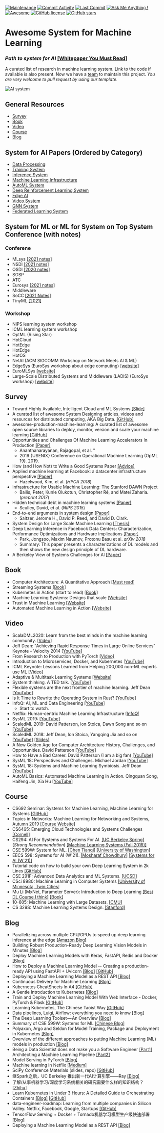 [![Maintenance](https://img.shields.io/badge/Maintained%3F-YES-green.svg)](https://github.com/HuaizhengZhang/Awesome-System-for-Machine-Learning/graphs/commit-activity)
[![Commit Activity](https://img.shields.io/github/commit-activity/m/HuaizhengZhang/Awesome-System-for-Machine-Learning.svg?color=red)](https://github.com/HuaizhengZhang/Awesome-System-for-Machine-Learning/graphs/commit-activity)
[![Last Commit](https://img.shields.io/github/last-commit/HuaizhengZhang/Awesome-System-for-Machine-Learning.svg)](https://github.com/HuaizhengZhang/Awesome-System-for-Machine-Learning/commits/master)
[![Ask Me Anything !](https://img.shields.io/badge/Ask%20me-anything-1abc9c.svg)](https://GitHub.com/Naereen/ama)
[![Awesome](https://awesome.re/badge.svg)](https://awesome.re)
[![GitHub license](https://img.shields.io/github/license/HuaizhengZhang/Awesome-System-for-Machine-Learning.svg?color=blue)](https://github.com/HuaizhengZhang/Awesome-System-for-Machine-Learning/blob/master/LICENSE)
[![GitHub stars](https://img.shields.io/github/stars/HuaizhengZhang/Awesome-System-for-Machine-Learning.svg?style=social)](https://GitHub.com/HuaizhengZhang/Awesome-System-for-Machine-Learning/stargazers/)

# Awesome System for Machine Learning

### *Path to system for AI* [[Whitepaper You Must Read]](./paper/sysml-whitepaper.pdf)

A curated list of research in machine learning system. Link to the code if available is also present. Now we have a [team](#maintainer) to maintain this project. *You are very welcome to pull request by using our template*.

![AI system](https://github.com/HuaizhengZhang/Awesome-System-for-Machine-Learning/blob/master/imgs/AI_system.png)

## General Resources

- [Survey](#survey)
- [Book](#book)
- [Video](#video)
- [Course](#course)
- [Blog](#blog)

## System for AI Papers (Ordered by Category)

- [Data Processing](data_processing.md#data-processing)
- [Training System](training.md#training-system)
- [Inference System](inference.md#inference-system)
- [Machine Learning Infrastructure](infra.md#machine-learning-infrastructure)
- [AutoML System](AutoML_system.md#automl-system)
- [Deep Reinforcement Learning System](drl_system.md#deep-reinforcement-learning-system)
- [Edge AI](edge_system.md#edge-or-mobile-papers)
- [Video System](video_system.md#video-system)
- [GNN System](GNN_system.md#system-for-gnn-traininginference)
- [Federated Learning System](federated_learning_system.md#federated-learning-system)

## System for ML or ML for System on Top System Conference (with notes)

### Conferene

- MLsys [[2021 notes]](./note/MLSys2021.md)
- NSDI [[2021 notes]](./note/NSDI2021.md)
- OSDI [[2020 notes]](./note/OSDI2020.md)
- SOSP
- ATC
- Eurosys [[2021 notes]](./note/Eurosys2021.md)
- Middleware
- SoCC [[2021 Notes]](./note/SoCC2021.md)
- TinyML [[2021]](https://openreview.net/group?id=tinyml.org/tinyML/2021/Research_Symposium)

### Workshop

- NIPS learning system workshop
- ICML learning system workshop
- OptML (Rising Star)
- HotCloud
- HotEdge
- HotEdge
- HotOS
- NetAI (ACM SIGCOMM Workshop on Network Meets AI & ML)
- EdgeSys (EuroSys workshop about edge computing) [[website]](https://edge-sys.github.io/2021/)
- EuroMLSys [[website]](https://www.euromlsys.eu/#schedule)
- Large-Scale Distributed Systems and Middleware (LADIS) (EuroSys workshop) [[website]](https://haoc2021.cs.jhu.edu/)


## Survey

- Toward Highly Available, Intelligent Cloud and ML Systems [[Slide]](http://sysnetome.com/Talks/cguo_netai_2018.pdf)
- A curated list of awesome System Designing articles, videos and resources for distributed computing, AKA Big Data. [[GitHub]](https://github.com/madd86/awesome-system-design)
- awesome-production-machine-learning: A curated list of awesome open source libraries to deploy, monitor, version and scale your machine learning [[GitHub]](https://github.com/EthicalML/awesome-production-machine-learning)
- Opportunities and Challenges Of Machine Learning Accelerators In Production [[Paper]](https://www.usenix.org/system/files/opml19papers-ananthanarayanan.pdf)
  - Ananthanarayanan, Rajagopal, et al. "
  - 2019 {USENIX} Conference on Operational Machine Learning (OpML 19). 2019.
- How (and How Not) to Write a Good Systems Paper [[Advice]](https://www.usenix.org/legacy/events/samples/submit/advice_old.html)
- Applied machine learning at Facebook: a datacenter infrastructure perspective [[Paper]](https://research.fb.com/wp-content/uploads/2017/12/hpca-2018-facebook.pdf)
  - Hazelwood, Kim, et al. (*HPCA 2018*)
- Infrastructure for Usable Machine Learning: The Stanford DAWN Project
  - Bailis, Peter, Kunle Olukotun, Christopher Ré, and Matei Zaharia. (*preprint 2017*)
- Hidden technical debt in machine learning systems [[Paper]](https://papers.nips.cc/paper/5656-hidden-technical-debt-in-machine-learning-systems.pdf)
  - Sculley, David, et al. (*NIPS 2015*)
- End-to-end arguments in system design [[Paper]](http://web.mit.edu/Saltzer/www/publications/endtoend/endtoend.pdf)
  - Saltzer, Jerome H., David P. Reed, and David D. Clark. 
- System Design for Large Scale Machine Learning [[Thesis]](http://shivaram.org/publications/shivaram-dissertation.pdf)
- Deep Learning Inference in Facebook Data Centers: Characterization, Performance Optimizations and Hardware Implications [[Paper]](https://arxiv.org/pdf/1811.09886.pdf)
  - Park, Jongsoo, Maxim Naumov, Protonu Basu et al. *arXiv 2018*
  - Summary: This paper presents a characterizations of DL models and then shows the new design principle of DL hardware.
- A Berkeley View of Systems Challenges for AI [[Paper]](https://arxiv.org/pdf/1712.05855.pdf)


## Book

- Computer Architecture: A Quantitative Approach [[Must read]](http://citeseerx.ist.psu.edu/viewdoc/download?doi=10.1.1.115.1881&rep=rep1&type=pdf)
- Streaming Systems [[Book]](https://www.oreilly.com/library/view/streaming-systems/9781491983867/)
- Kubernetes in Action (start to read) [[Book]](https://www.oreilly.com/library/view/kubernetes-in-action/9781617293726/)
- Machine Learning Systems: Designs that scale [[Website]](https://www.manning.com/books/machine-learning-systems)
- Trust in Machine Learning [[Website]](https://www.manning.com/books/trust-in-machine-learning)
- Automated Machine Learning in Action [[Website]](https://www.manning.com/books/automated-machine-learning-in-action)

## Video

- ScalaDML2020: Learn from the best minds in the machine learning community. [[Video]](https://info.matroid.com/scaledml-media-archive-preview)
- Jeff Dean: "Achieving Rapid Response Times in Large Online Services" Keynote - Velocity 2014 [[YouTube]](https://www.youtube.com/watch?v=1-3Ahy7Fxsc)
- From Research to Production with PyTorch [[Video]](https://www.infoq.com/presentations/pytorch-torchscript-botorch/#downloadPdf/)
- Introduction to Microservices, Docker, and Kubernetes [[YouTube]](https://www.youtube.com/watch?v=1xo-0gCVhTU)
- ICML Keynote: Lessons Learned from Helping 200,000 non-ML experts use ML [[Video]](https://slideslive.com/38916584/keynote-lessons-learned-from-helping-200000-nonml-experts-use-ml)
- Adaptive & Multitask Learning Systems [[Website]](https://www.amtl-workshop.org/schedule)
- System thinking. A TED talk. [[YouTube]](https://www.youtube.com/watch?v=_vS_b7cJn2A)
- Flexible systems are the next frontier of machine learning. Jeff Dean [[YouTube]](https://www.youtube.com/watch?v=Jnunp-EymJQ&list=WL&index=12)
- Is It Time to Rewrite the Operating System in Rust? [[YouTube]](https://www.youtube.com/watch?v=HgtRAbE1nBM&list=WL&index=17&t=0s)
- InfoQ: AI, ML and Data Engineering [[YouTube]](https://www.youtube.com/playlist?list=PLndbWGuLoHeYsZk6VpCEj_SSd9IFgjJ-2)
  - Start to watch.
- Netflix: Human-centric Machine Learning Infrastructure [[InfoQ]](https://www.infoq.com/presentations/netflix-ml-infrastructure?utm_source=youtube&utm_medium=link&utm_campaign=qcontalks)
- SysML 2019: [[YouTube]](https://www.youtube.com/channel/UChutDKIa-AYyAmbT45s991g/videos)
- ScaledML 2019: David Patterson, Ion Stoica, Dawn Song and so on [[YouTube]](https://www.youtube.com/playlist?list=PLRM2gQVaW_wWXoUnSfZTxpgDmNaAS1RtG)
- ScaledML 2018: Jeff Dean, Ion Stoica, Yangqing Jia and so on [[YouTube]](https://www.youtube.com/playlist?list=PLRM2gQVaW_wW9KAxcibxdqY_TDyvmEjzm) [[Slides]](https://www.matroid.com/blog/post/slides-and-videos-from-scaledml-2018)
- A New Golden Age for Computer Architecture History, Challenges, and Opportunities. David Patterson [[YouTube]](https://www.youtube.com/watch?v=uyc_pDBJotI&t=767s)
- How to Have a Bad Career. David Patterson (I am a big fan) [[YouTube]](https://www.youtube.com/watch?v=Rn1w4MRHIhc)
- SysML 18: Perspectives and Challenges. Michael Jordan [[YouTube]](https://www.youtube.com/watch?v=4inIBmY8dQI&t=26s)
- SysML 18: Systems and Machine Learning Symbiosis. Jeff Dean [[YouTube]](https://www.youtube.com/watch?v=Nj6uxDki6-0)
- AutoML Basics: Automated Machine Learning in Action. Qingquan Song, Haifeng Jin, Xia Hu [[YouTube]](https://www.youtube.com/watch?v=9KpieG0B7VM)

## Course

- CS692 Seminar: Systems for Machine Learning, Machine Learning for Systems [[GitHub]](https://github.com/guanh01/CS692-mlsys)
- Topics in Networks: Machine Learning for Networking and Systems, Autumn 2019 [[Course Website]](https://people.cs.uchicago.edu/~junchenj/34702-fall19/syllabus.html)
- CS6465: Emerging Cloud Technologies and Systems Challenges [[Cornell]](http://www.cs.cornell.edu/courses/cs6465/2019fa/)
- CS294: AI For Systems and Systems For AI. [[UC Berkeley Spring]](https://github.com/ucbrise/cs294-ai-sys-sp19) (*Strong Recommendation*) [[Machine Learning Systems (Fall 2019)]](https://ucbrise.github.io/cs294-ai-sys-fa19/)
- CSE 599W: System for ML.  [[Chen Tianqi]](https://github.com/tqchen) [[University of Washington]](http://dlsys.cs.washington.edu/)
- EECS 598: Systems for AI (W'21). [[Mosharaf Chowdhury]](https://www.mosharaf.com/) [[Systems for AI (W'21)]](https://github.com/mosharaf/eecs598/tree/w21-ai)
- Tutorial code on how to build your own Deep Learning System in 2k Lines [[GitHub]](https://github.com/tqchen/tinyflow)
- CSE 291F: Advanced Data Analytics and ML Systems. [[UCSD]](http://cseweb.ucsd.edu/classes/wi19/cse291-f/)
- CSci 8980: Machine Learning in Computer Systems [[University of Minnesota, Twin Cities]](http://www-users.cselabs.umn.edu/classes/Spring-2019/csci8980/)
- Mu Li (MxNet, Parameter Server): Introduction to Deep Learning [[Best DL Course I think]](https://courses.d2l.ai/berkeley-stat-157/index.html)  [[Book]](https://www.d2l.ai/)
- 10-605: Machine Learning with Large Datasets. [[CMU]](https://10605.github.io/fall2020/index.html)
- CS 329S: Machine Learning Systems Design. [[Stanford]](https://stanford-cs329s.github.io/index.html)

## Blog

- Parallelizing across multiple CPU/GPUs to speed up deep learning inference at the edge [[Amazon Blog]](https://aws.amazon.com/blogs/machine-learning/parallelizing-across-multiple-cpu-gpus-to-speed-up-deep-learning-inference-at-the-edge/)
- Building Robust Production-Ready Deep Learning Vision Models in Minutes [[Blog]](https://medium.com/google-developer-experts/building-robust-production-ready-deep-learning-vision-models-in-minutes-acd716f6450a)
- Deploy Machine Learning Models with Keras, FastAPI, Redis and Docker [[Blog]](https://medium.com/@shane.soh/deploy-machine-learning-models-with-keras-fastapi-redis-and-docker-4940df614ece)
- How to Deploy a Machine Learning Model -- Creating a production-ready API using FastAPI + Uvicorn [[Blog]](https://towardsdatascience.com/how-to-deploy-a-machine-learning-model-dc51200fe8cf) [[GitHub]](https://github.com/MaartenGr/ML-API)
- Deploying a Machine Learning Model as a REST API [[Blog]](https://towardsdatascience.com/deploying-a-machine-learning-model-as-a-rest-api-4a03b865c166)
- Continuous Delivery for Machine Learning [[Blog]](https://martinfowler.com/articles/cd4ml.html)
- Kubernetes CheatSheets In A4 [[GitHub]](https://github.com/HuaizhengZhang/cheatsheet-kubernetes-A4)
- A Gentle Introduction to Kubernetes [[Blog]](https://medium.com/faun/a-gentle-introduction-to-kubernetes-4961e443ba26)
- Train and Deploy Machine Learning Model With Web Interface - Docker, PyTorch & Flask [[GitHub]](https://github.com/imadelh/ML-web-app)
- Learning Kubernetes, The Chinese Taoist Way [[GitHub]](https://github.com/caicloud/kube-ladder)
- Data pipelines, Luigi, Airflow: everything you need to know [[Blog]](https://towardsdatascience.com/data-pipelines-luigi-airflow-everything-you-need-to-know-18dc741449b7)
- The Deep Learning Toolset — An Overview [[Blog]](https://medium.com/luminovo/the-deep-learning-toolset-an-overview-b71756016c06)
- Summary of CSE 599W: Systems for ML [[Chinese Blog]](http://jcf94.com/2018/10/04/2018-10-04-cse559w/)
- Polyaxon, Argo and Seldon for Model Training, Package and Deployment in Kubernetes [[Blog]](https://medium.com/analytics-vidhya/polyaxon-argo-and-seldon-for-model-training-package-and-deployment-in-kubernetes-fa089ba7d60b)
- Overview of the different approaches to putting Machine Learning (ML) models in production [[Blog]](https://medium.com/analytics-and-data/overview-of-the-different-approaches-to-putting-machinelearning-ml-models-in-production-c699b34abf86)
- Being a Data Scientist does not make you a Software Engineer [[Part1]](https://towardsdatascience.com/being-a-data-scientist-does-not-make-you-a-software-engineer-c64081526372)
  Architecting a Machine Learning Pipeline [[Part2]](https://towardsdatascience.com/architecting-a-machine-learning-pipeline-a847f094d1c7)
- Model Serving in PyTorch [[Blog]](https://pytorch.org/blog/model-serving-in-pyorch/)
- Machine learning in Netflix [[Medium]](https://medium.com/@NetflixTechBlog)
- SciPy Conference Materials (slides, repo) [[GitHub]](https://github.com/deniederhut/Slides-SciPyConf-2018)
- 继Spark之后，UC Berkeley 推出新一代AI计算引擎——Ray [[Blog]](http://www.qtmuniao.com/2019/04/06/ray/)
- 了解/从事机器学习/深度学习系统相关的研究需要什么样的知识结构？ [[Zhihu]](https://www.zhihu.com/question/315611053/answer/623529977)
- Learn Kubernetes in Under 3 Hours: A Detailed Guide to Orchestrating Containers [[Blog]](https://www.freecodecamp.org/news/learn-kubernetes-in-under-3-hours-a-detailed-guide-to-orchestrating-containers-114ff420e882/) [[GitHub]](https://github.com/rinormaloku/k8s-mastery)
- data-engineer-roadmap: Learning from multiple companies in Silicon Valley. Netflix, Facebook, Google, Startups [[GitHub]](https://github.com/hasbrain/data-engineer-roadmap)
- TensorFlow Serving + Docker + Tornado机器学习模型生产级快速部署 [[Blog]](https://zhuanlan.zhihu.com/p/52096200?utm_source=wechat_session&utm_medium=social&utm_oi=38612796178432)
- Deploying a Machine Learning Model as a REST API [[Blog]](https://towardsdatascience.com/deploying-a-machine-learning-model-as-a-rest-api-4a03b865c166)
